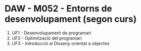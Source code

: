 # DAW - M052 - Entorns de desenvolupament (segon curs)

1. UF1 - Desenvolupament de programari
2. UF2 - Optimització del programari
3. UF3 - Introducció al Disseny orientat a objectes